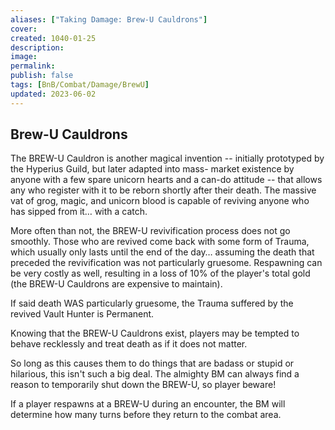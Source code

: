 ```yaml
---
aliases: ["Taking Damage: Brew-U Cauldrons"]
cover: 
created: 1040-01-25
description: 
image: 
permalink: 
publish: false
tags: [BnB/Combat/Damage/BrewU]
updated: 2023-06-02
---
```


## Brew-U Cauldrons

The BREW-U Cauldron is another magical invention -- initially prototyped by the Hyperius Guild, but later adapted into mass- market existence by anyone with a few spare unicorn hearts and a can-do attitude -- that allows any who register with it to be reborn shortly after their death. The massive vat of grog, magic, and unicorn blood is capable of reviving anyone who has sipped from it… with a catch.

More often than not, the BREW-U revivification process does not go smoothly. Those who are revived come back with some form of Trauma, which usually only lasts until the end of the day… assuming the death that preceded the revivification was not particularly gruesome. Respawning can be very costly as well, resulting in a loss of 10% of the player's total gold (the BREW-U Cauldrons are expensive to maintain).

If said death WAS particularly gruesome, the Trauma suffered by the revived Vault Hunter is Permanent.

Knowing that the BREW-U Cauldrons exist, players may be tempted to behave recklessly and treat death as if it does not matter.

So long as this causes them to do things that are badass or stupid or hilarious, this isn't such a big deal. The almighty BM can always find a reason to temporarily shut down the BREW-U, so player beware!

If a player respawns at a BREW-U during an encounter, the BM will determine how many turns before they return to the combat area.
